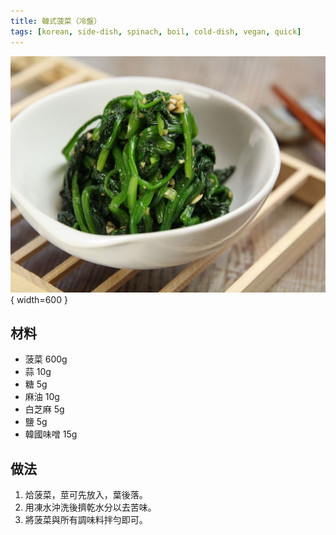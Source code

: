 ```yaml
---
title: 韓式菠菜（冷盤）
tags: [korean, side-dish, spinach, boil, cold-dish, vegan, quick]
---
```


![韓式菠菜](../images/spinach-namul.jpg){ width=600 }

## 材料
- 菠菜 600g  
- 蒜 10g  
- 糖 5g  
- 麻油 10g  
- 白芝麻 5g  
- 鹽 5g  
- 韓國味噌 15g  

## 做法
1. 烚菠菜，莖可先放入，葉後落。  
2. 用凍水沖洗後擠乾水分以去苦味。  
3. 將菠菜與所有調味料拌勻即可。  
